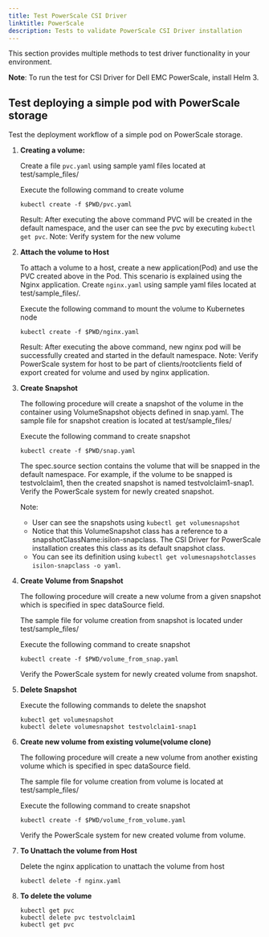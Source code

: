 ```yaml
---
title: Test PowerScale CSI Driver
linktitle: PowerScale
description: Tests to validate PowerScale CSI Driver installation
---
```


This section provides multiple methods to test driver functionality in your environment.

**Note**: To run the test for CSI Driver for Dell EMC PowerScale, install Helm 3.

## Test deploying a simple pod with PowerScale storage

Test the deployment workflow of a simple pod on PowerScale storage.

1. **Creating a volume:**

    Create a file `pvc.yaml` using sample yaml files located at test/sample_files/


    Execute the following command to create volume
    ```
    kubectl create -f $PWD/pvc.yaml
    ```

    Result: After executing the above command PVC will be created in the default namespace, and the user can see the pvc by executing `kubectl get pvc`. 
    Note: Verify system for the new volume

3. **Attach the volume to Host**

    To attach a volume to a host, create a new application(Pod) and use the PVC created above in the Pod. This scenario is explained using the Nginx application. Create `nginx.yaml` 
    using sample yaml files located at test/sample_files/.

    Execute the following command to mount the volume to Kubernetes node
    ```
    kubectl create -f $PWD/nginx.yaml
    ```

    Result: After executing the above command, new nginx pod will be successfully created and started in the default namespace.
    Note: Verify PowerScale system for host to be part of clients/rootclients field of export created for volume and used by nginx application.

4. **Create Snapshot**

    The following procedure will create a snapshot of the volume in the container using VolumeSnapshot objects defined in snap.yaml. The sample file for snapshot creation is located 
    at test/sample_files/
    
    Execute the following command to create snapshot
    ```
    kubectl create -f $PWD/snap.yaml
    ```
    
    The spec.source section contains the volume that will be snapped in the default namespace. For example, if the volume to be snapped is testvolclaim1, then the created snapshot is named testvolclaim1-snap1. Verify the PowerScale system for newly created snapshot.
    
    Note:
    
    * User can see the snapshots using `kubectl get volumesnapshot`
    * Notice that this VolumeSnapshot class has a reference to a snapshotClassName:isilon-snapclass. The CSI Driver for PowerScale installation creates this class 
      as its default snapshot class. 
    * You can see its definition using `kubectl get volumesnapshotclasses isilon-snapclass -o yaml`.

5. **Create Volume from Snapshot**

    The following procedure will create a new volume from a given snapshot which is specified in spec dataSource field.
    
    The sample file for volume creation from snapshot is located under test/sample_files/
    
    Execute the following command to create snapshot
    ```
    kubectl create -f $PWD/volume_from_snap.yaml
    ```

    Verify the PowerScale system for newly created volume from snapshot.

6. **Delete Snapshot**

    Execute the following commands to delete the snapshot
    
    ```
    kubectl get volumesnapshot
    kubectl delete volumesnapshot testvolclaim1-snap1
    ```

7. **Create new volume from existing volume(volume clone)**

    The following procedure will create a new volume from another existing volume which is specified in spec dataSource field.
    
    The sample file for volume creation from volume is located at test/sample_files/
    
    Execute the following command to create snapshot
    ```
    kubectl create -f $PWD/volume_from_volume.yaml
    ```

    Verify the PowerScale system for new created volume from volume.

8.  **To Unattach the volume from Host**

    Delete the nginx application to unattach the volume from host
    
    `kubectl delete -f nginx.yaml`

9.  **To delete the volume**

    ```
    kubectl get pvc
    kubectl delete pvc testvolclaim1
    kubectl get pvc
    ```
